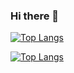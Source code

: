 ### Hi there 👋

<!--
**ZhArtem/ZhArtem** is a ✨ _special_ ✨ repository because its `README.md` (this file) appears on your GitHub profile.

Here are some ideas to get you started:

- 🔭 I’m currently working on ...
- 🌱 I’m currently learning ...
- 👯 I’m looking to collaborate on ...
- 🤔 I’m looking for help with ...
- 💬 Ask me about ...
- 📫 How to reach me: ...
- 😄 Pronouns: ...
- ⚡ Fun fact: ...
-->


<!---Для компактной версии-->
[![Top Langs](https://github-readme-stats.vercel.app/api/top-langs/?username=ZhArtem&layout=compact)](https://github.com/ZhArtem/github-readme-stats)

<!---Для подробной версии-->
[![Top Langs](https://github-readme-stats.vercel.app/api/top-langs/?username=ZhArtem)](https://github.com/ZhArtem/github-readme-stats)
